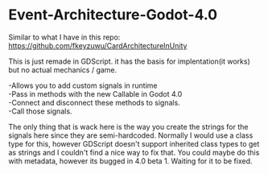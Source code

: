 # Event-Architecture-Godot-4.0

Similar to what I have in this repo:  
https://github.com/fkeyzuwu/CardArchitectureInUnity

This is just remade in GDScript. it has the basis for implentation(it works) but no actual mechanics / game.

  -Allows you to add custom signals in runtime  
  -Pass in methods with the new Callable in Godot 4.0  
  -Connect and disconnect these methods to signals.  
  -Call those signals.  
  
The only thing that is wack here is the way you create the strings for the signals here since they are semi-hardcoded.
Normally I would use a class type for this, however GDScript doesn't support inherited class types to get as strings and I couldn't find a nice way to fix that.
You could maybe do this with metadata, however its bugged in 4.0 beta 1. Waiting for it to be fixed.
